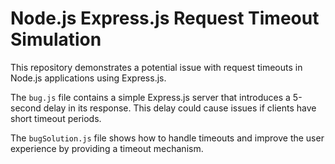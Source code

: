 # Node.js Express.js Request Timeout Simulation

This repository demonstrates a potential issue with request timeouts in Node.js applications using Express.js.

The `bug.js` file contains a simple Express.js server that introduces a 5-second delay in its response.  This delay could cause issues if clients have short timeout periods.

The `bugSolution.js` file shows how to handle timeouts and improve the user experience by providing a timeout mechanism.